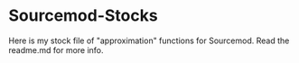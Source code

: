 # Sourcemod-Stocks
Here is my stock file of "approximation" functions for Sourcemod. Read the readme.md for more info.
